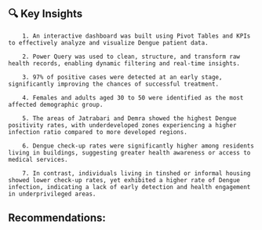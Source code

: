 ## 🔍 Key Insights
        1. An interactive dashboard was built using Pivot Tables and KPIs to effectively analyze and visualize Dengue patient data.

        2. Power Query was used to clean, structure, and transform raw health records, enabling dynamic filtering and real-time insights.

        3. 97% of positive cases were detected at an early stage, significantly improving the chances of successful treatment.

        4. Females and adults aged 30 to 50 were identified as the most affected demographic group.

        5. The areas of Jatrabari and Demra showed the highest Dengue positivity rates, with underdeveloped zones experiencing a higher infection ratio compared to more developed regions.

        6. Dengue check-up rates were significantly higher among residents living in buildings, suggesting greater health awareness or access to medical services.

        7. In contrast, individuals living in tinshed or informal housing showed lower check-up rates, yet exhibited a higher rate of Dengue infection, indicating a lack of early detection and health engagement in underprivileged areas.


## Recommendations:
